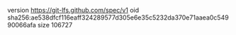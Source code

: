 version https://git-lfs.github.com/spec/v1
oid sha256:ae538dfcf116eaff324289577d305e6e35c5232da370e71aaea0c54990066afa
size 106727
